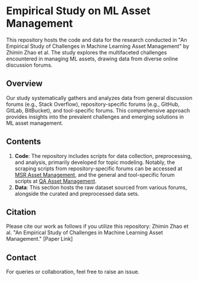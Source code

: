 # Empirical Study on ML Asset Management

This repository hosts the code and data for the research conducted in "An Empirical Study of Challenges in Machine Learning Asset Management" by Zhimin Zhao et al. The study explores the multifaceted challenges encountered in managing ML assets, drawing data from diverse online discussion forums.

## Overview
Our study systematically gathers and analyzes data from general discussion forums (e.g., Stack Overflow), repository-specific forums (e.g., GitHub, GitLab, BitBucket), and tool-specific forums. This comprehensive approach provides insights into the prevalent challenges and emerging solutions in ML asset management.

## Contents
1. **Code**: The repository includes scripts for data collection, preprocessing, and analysis, primarily developed for topic modeling. Notably, the scraping scripts from repository-specific forums can be accessed at [MSR Asset Management](https://github.com/zhimin-z/MSR-Asset-Management), and the general and tool-specific forum scripts at [QA Asset Management](https://github.com/zhimin-z/QA-Asset-Management).
2. **Data**: This section hosts the raw dataset sourced from various forums, alongside the curated and preprocessed data sets.

## Citation
Please cite our work as follows if you utilize this repository:
Zhimin Zhao et al. "An Empirical Study of Challenges in Machine Learning Asset Management." [Paper Link]

## Contact
For queries or collaboration, feel free to raise an issue.
